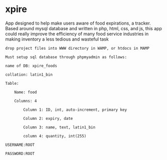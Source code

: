 # xpire
App designed to help make users aware of food expirations, a tracker. 
Based around mysql database and written in php, html, css, and js, this app could really improve the efficiency of many food service industries in making inventory a less tedious and wasteful task

	drop project files into WWW directory in WAMP, or htdocs in MAMP

	Must setup sql database through phpmyadmin as follows:

	name of DB: xpire_foods
	
	collation: latin1_bin
	
	Table:
	
		Name: food
		
		Columns: 4
		
			Column 1: ID, int, auto-increment, primary key
			
			Column 2: expiry, date
			
			Column 3: name, text, latin1_bin
			
			column 4: quantity, int(255)
			
	USERNAME:ROOT
	
	PASSWORD:ROOT
	
